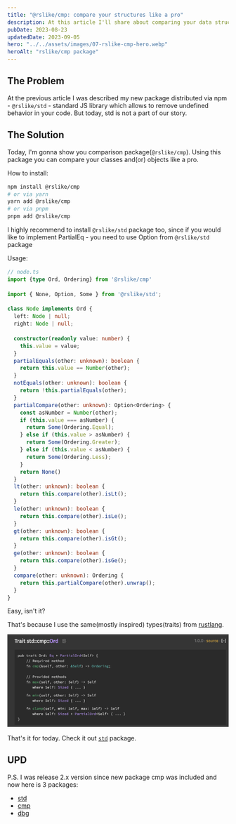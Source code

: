 ```yaml
---
title: "@rslike/cmp: compare your structures like a pro"
description: At this article I'll share about comparing your data structures
pubDate: 2023-08-23
updatedDate: 2023-09-05
hero: "../../assets/images/07-rslike-cmp-hero.webp"
heroAlt: "rslike/cmp package"
---
```


## The Problem

At the previous article I was described my new package distributed via npm - `@rslike/std` - standard JS library which allows to remove undefined behavior in your code. But today, std is not a part of our story.

## The Solution

Today, I'm gonna show you comparison package(`@rslike/cmp`). Using this package you can compare your classes and(or) objects like a pro.

How to install:

```bash
npm install @rslike/cmp
# or via yarn
yarn add @rslike/cmp
# or via pnpm
pnpm add @rslike/cmp
```

I highly recommend to install `@rslike/std` package too, since if you would like to implement PartialEq - you need to use Option from `@rslike/std` package

Usage:

```ts
// node.ts
import {type Ord, Ordering} from '@rslike/cmp'

import { None, Option, Some } from '@rslike/std';

class Node implements Ord {
  left: Node | null;
  right: Node | null;

  constructor(readonly value: number) {
    this.value = value;
  }
  partialEquals(other: unknown): boolean {
    return this.value == Number(other);
  }
  notEquals(other: unknown): boolean {
    return !this.partialEquals(other);
  }
  partialCompare(other: unknown): Option<Ordering> {
    const asNumber = Number(other);
    if (this.value === asNumber) {
      return Some(Ordering.Equal);
    } else if (this.value > asNumber) {
      return Some(Ordering.Greater);
    } else if (this.value < asNumber) {
      return Some(Ordering.Less);
    }
    return None()
  }
  lt(other: unknown): boolean {
    return this.compare(other).isLt();
  }
  le(other: unknown): boolean {
    return this.compare(other).isLe();
  }
  gt(other: unknown): boolean {
    return this.compare(other).isGt();
  }
  ge(other: unknown): boolean {
    return this.compare(other).isGe();
  }
  compare(other: unknown): Ordering {
    return this.partialCompare(other).unwrap();
  }
}
```

Easy, isn't it?

That's because I use the same(mostly inspired) types(traits) from [rustlang](https://doc.rust-lang.org/std/cmp/trait.Ord.html).

![Ord trait](../../assets/images/07-rslike-ord-trait.png)

That's it for today. Check it out [`std`](https://www.npmjs.com/package/@rslike/std) package.

## UPD

P.S. I was release 2.x version since new package cmp was included and now here is 3 packages:

- [std](https://www.npmjs.com/package/@rslike/std)
- [cmp](https://www.npmjs.com/package/@rslike/cmp)
- [dbg](https://www.npmjs.com/package/@rslike/dbg)
